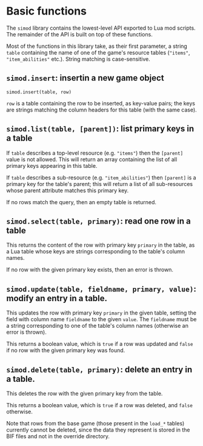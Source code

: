 # Basic functions


The `simod` library contains the lowest-level API exported to Lua mod
scripts. The remainder of the API is built on top of these functions.

Most of the functions in this library take, as their first parameter,
a string `table` containing the name of one of the game's resource tables
(`"items"`, `"item_abilities"` etc.).
String matching is case-sensitive.

## `simod.insert`: insertin a new game object

`simod.insert(table, row)`

`row` is a table containing the row to be inserted, as key-value
pairs; the keys are strings matching the column headers for this table
(with the same case).

## `simod.list(table, [parent])`: list primary keys in a table

If `table` describes a top-level resource (e.g. `"items"`) then
the `[parent]` value is not allowed.
This will return an array containing the list of all primary keys
appearing in this table.

If `table` describes a sub-resource (e.g. `"item_abilities"`) then
`[parent]` is a primary key for the table's parent;
this will return a list of all sub-resources whose parent attribute
matches this primary key.

If no rows match the query, then an empty table is returned.

## `simod.select(table, primary)`: read one row in a table

This returns the content of the row with primary key `primary`
in the table, as a Lua table whose keys are strings
corresponding to the table's column names.

If no row with the given primary key exists, then an error is thrown.

## `simod.update(table, fieldname, primary, value)`: modify an entry in a table.

This updates the row with primary key `primary` in the given table,
setting the field with column name `fieldname` to the given `value`.
The `fieldname` must be a string corresponding to one of the table's
column names (otherwise an error is thrown).

This returns a boolean value, which is `true` if a row was updated
and `false` if no row with the given primary key was found.

## `simod.delete(table, primary)`: delete an entry in a table.

This deletes the row with the given primary key from the table.

This returns a boolean value, which is `true` if a row was deleted,
and `false` otherwise.

Note that rows from the base game (those present in the `load_*` tables)
currently cannot be deleted,
since the data they represent is stored in the BIF files
and not in the override directory.
